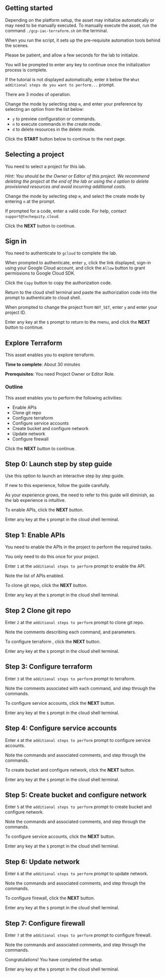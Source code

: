 ## Getting started

Depending on the platform setup, the asset may initialize automatically or may need to be manually executed. To manually execute the asset, run the command `./gcp-iac-terraform.sh` on the terminal.

When you run the script, it sets up the pre-requisite automation tools behind the scenes. 

Please be patient, and allow a few seconds for the lab to initialize. 

You will be prompted to enter any key to continue once the initialization process is complete.

If the tutorial is not displayed automatically, enter `0` below the `What additional steps do you want to perform...` prompt.

There are 3 modes of operation. 

Change the mode by selecting step `m`, and enter your preference by selecting an option from the list below:

- `y` to preview configuration or commands.
- `n` to execute commands in the create mode.
- `d` to delete resources in the delete mode.

Click the **START** button below to continue to the next page.

## Selecting a project

You need to select a project for this lab.

*Hint: You should be the Owner or Editor of this project. We recommend deleting the project at the end of the lab or using the `d` option to delete provisioned resources and avoid incurring additional costs.*

Change the mode by selecting step `m`, and select the create mode by entering `n` at the prompt.

If prompted for a code, enter a valid code. For help, contact `support@techequity.cloud`.

Click the **NEXT** button to continue.

## Sign in

You need to authenticate to `gcloud` to complete the lab.

When prompted to authenticate, enter `y`, click the link displayed, sign-in using your Google Cloud account, and click the `Allow` button to grant permissions to Google Cloud SDK. 

Click the `Copy` button to copy the authorization code. 

Return to the cloud shell terminal and paste the authorization code into the prompt to authenticate to cloud shell.

When prompted to change the project from `NOT_SET`, enter `y` and enter your project ID. 

Enter any key at the `$` prompt to return to the menu, and click the **NEXT** button to continue.

## Explore Terraform

This asset enables you to explore terraform. 

**Time to complete**: About 30 minutes

**Prerequisites**: You need Project Owner or Editor Role.

### Outline

This asset enables you to perform the following activities:

 - Enable APIs
 - Clone git repo
 - Configure terraform 
 - Configure service accounts
 - Create bucket and configure network
 - Update network  
 - Configure firewall


Click the **NEXT** button to continue.

## Step 0: Launch step by step guide

Use this option to launch an interactive step by step guide. 

If new to this experience, follow the guide carefully. 

As your experience grows, the need to refer to this guide will diminish, as the lab experience is intuitive.

To enable APIs, click the **NEXT** button.

Enter any key at the `$` prompt in the cloud shell terminal.

## Step 1: Enable APIs

You need to enable the APIs in the project to perform the required tasks. 

You only need to do this once for your project. 

Enter `1` at the `additional steps to perform` prompt to enable the API.  

Note the list of APIs enabled.

To clone git repo, click the **NEXT** button.

Enter any key at the `$` prompt in the cloud shell terminal.

## Step 2 Clone git repo

Enter `2` at the `additional steps to perform` prompt to clone git repo. 

Note the comments describing each command, and parameters.

To configure terraform , click the **NEXT** button.

Enter any key at the `$` prompt in the cloud shell terminal.

## Step 3: Configure terraform 

Enter `3` at the `additional steps to perform` prompt to terraform.

Note the comments associated with each command, and step through the commands.

To configure service accounts, click the **NEXT** button.

Enter any key at the `$` prompt in the cloud shell terminal.

## Step 4: Configure service accounts

Enter `4` at the `additional steps to perform` prompt to configure service accounts.

Note the commands and associated comments, and step through the commands.

To create bucket and configure network, click the **NEXT** button.

Enter any key at the `$` prompt in the cloud shell terminal.

## Step 5: Create bucket and configure network

Enter `5` at the `additional steps to perform` prompt to create bucket and configure network.

Note the commands and associated comments, and step through the commands.

To configure service accounts, click the **NEXT** button.

Enter any key at the `$` prompt in the cloud shell terminal.

## Step 6: Update network  

Enter `6` at the `additional steps to perform` prompt to update network.

Note the commands and associated comments, and step through the commands.

To configure firewall, click the **NEXT** button.

Enter any key at the `$` prompt in the cloud shell terminal.

## Step 7: Configure firewall

Enter `7` at the `additional steps to perform` prompt to configure firewall.

Note the commands and associated comments, and step through the commands.

Congratulations! You have completed the setup.

Enter any key at the `$` prompt in the cloud shell terminal.
